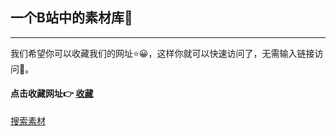 ## 一个B站中的素材库🌝
______
我们希望你可以收藏我们的网址⭐😀，这样你就可以快速访问了，无需输入链接访问🌝。

#### 点击收藏网址👉 <a href="javascript:void(0);" onClick="window.external.AddFavorite(document.location.href,document.title)">收藏</a>


[搜索素材](/material)
